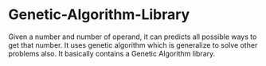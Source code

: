 # Genetic-Algorithm-Library
Given a number and number of operand, it can predicts all possible ways to get that number.
It uses genetic algorithm which is generalize to solve other problems also.
It basically contains a Genetic Algorithm library.
